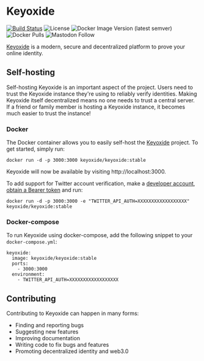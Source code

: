 # Keyoxide

[![Build Status](https://drone.keyoxide.org/api/badges/keyoxide/web/status.svg?branch=main)](https://drone.keyoxide.org/keyoxide/web)
![License](https://img.shields.io/badge/license-AGPL--v3-blue)
![Docker Image Version (latest semver)](https://img.shields.io/docker/v/keyoxide/keyoxide)
![Docker Pulls](https://img.shields.io/docker/pulls/keyoxide/keyoxide)
![Mastodon Follow](https://img.shields.io/mastodon/follow/247838?domain=https%3A%2F%2Ffosstodon.org&style=social)

[Keyoxide](https://keyoxide.org) is a modern, secure and decentralized platform to prove your online identity.



## Self-hosting

Self-hosting Keyoxide is an important aspect of the project. Users need to trust the Keyoxide instance they're using to reliably verify identities. Making Keyoxide itself decentralized means no one needs to trust a central server. If a friend or family member is hosting a Keyoxide instance, it becomes much easier to trust the instance!

### Docker

The Docker container allows you to easily self-host the [Keyoxide](https://keyoxide.org) project. To get started, simply run:

`docker run -d -p 3000:3000 keyoxide/keyoxide:stable`

Keyoxide will now be available by visiting http://localhost:3000.

To add support for Twitter account verification, make a [developer account](https://developer.twitter.com/en), [obtain a Bearer token](https://developer.twitter.com/en/docs/basics/authentication/oauth-2-0) and run:

`docker run -d -p 3000:3000 -e "TWITTER_API_AUTH=XXXXXXXXXXXXXXXXXX" keyoxide/keyoxide:stable`

### Docker-compose

To run Keyoxide using docker-compose, add the following snippet to your `docker-compose.yml`:

```
keyoxide:
  image: keyoxide/keyoxide:stable
  ports:
    - 3000:3000
  environment:
    - TWITTER_API_AUTH=XXXXXXXXXXXXXXXXXX
```

## Contributing

Contributing to Keyoxide can happen in many forms:

- Finding and reporting bugs
- Suggesting new features
- Improving documentation
- Writing code to fix bugs and features
- Promoting decentralized identity and web3.0
